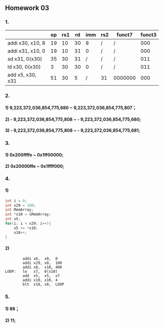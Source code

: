 ## Homework 03

### 1.

|                   | op   | rs1  | rd   | imm  | rs2  | funct7  | funct3 |
| ----------------- | ---- | ---- | ---- | ---- | ---- | ------- | ------ |
| addi x30, x10, 8  | 19   | 10   | 30   | 8    | /    | /       | 000    |
| addi x31, x10, 0  | 19   | 10   | 31   | 0    | /    | /       | 000    |
| sd    x31, 0(x30) | 35   | 30   | 31   | /    | /    | /       | 011    |
| ld    x30, 0(x30) | 3    | 30   | 30   | 0    | /    | /       | 011    |
| add x5, x30, x31  | 51   | 30   | 5    | /    | 31   | 0000000 | 000    |

### 2.

#### 1) 9,223,372,036,854,775,680 ~ 9,223,372,036,854,775,807；

#### 2) - 9,223,372,036,854,775,808 ~ - 9,223,372,036,854,775,680;

#### 3) - 9,223,372,036,854,775,808 ~ - 9,223,372,036,854,775,681;

### 3.

#### 1) 0x200ffffe ~ 0x1ff00000;

#### 2) 0x20000ffe ~ 0x1ffff000;

### 4.

#### 1)

```c
int i = 0;
int x29 = 100;
int MemArray;
int *x10 = &MemArray;
int x5;
for(i; i < x29; i++){
    x5 += *x10;
    x10++;
}
```

#### 2)

```assembly
		addi x6,  x0,  0
		addi x29, x0,  100
		addi x8,  x10, 400
LOOP:   lw	 x7,  0(x10)
		add  x5,  x5,  x7
		addi x10, x10, 4
		blt  x10, x8,  LOOP
```

### 5.

#### 1) 88；

#### 2) 11;

